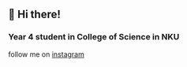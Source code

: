 ## 👋 Hi there!
### Year 4 student in College of Science in NKU



follow me on [instagram](https://www.instagram.com/alyssalalala2003/)

<!---
RachelCullen/RachelCullen is a ✨ special ✨ repository because its `README.md` (this file) appears on your GitHub profile.
You can click the Preview link to take a look at your changes.
--->

